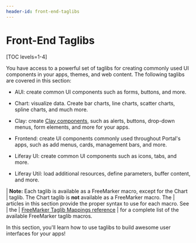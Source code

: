 ```yaml
---
header-id: front-end-taglibs
---
```


# Front-End Taglibs

[TOC levels=1-4]

You have access to a powerful set of taglibs for creating commonly used UI
components in your apps, themes, and web content. The following taglibs are 
covered in this section:

- AUI: create common UI components such as forms, buttons, and more.

- Chart: visualize data. Create bar charts, line charts, scatter charts, spline 
  charts, and much more. 

- Clay: create 
  [Clay components](https://clayui.com/docs/components/alerts.html), 
  such as alerts, buttons, drop-down menus, form elements, and more for your 
  apps. 

- Frontend: create UI components commonly used throughout Portal's apps, such 
  as add menus, cards, management bars, and more.

- Liferay UI: create common UI components such as icons, tabs, and more.
  
- Liferay Util: load additional resources, define parameters, buffer content, 
  and more.

| **Note:** Each taglib is available as a FreeMarker macro, except for the Chart 
| taglib. The Chart taglib is **not** available as a FreeMarker macro. The 
| articles in this section provide the proper syntax to use for each macro. See 
| the 
| [FreeMarker Taglib Mappings reference](/docs/7-2/reference/-/knowledge_base/r/product-freemarker-macros) 
| for a complete list of the available FreeMarker taglib macros.

In this section, you'll learn how to use taglibs to build awesome user 
interfaces for your apps! 
